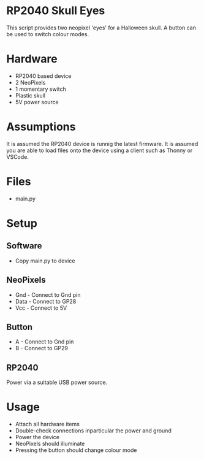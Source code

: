 # RP2040 Skull Eyes
This script provides two neopixel 'eyes' for a Halloween skull. A button can
be used to switch colour modes.

# Hardware
* RP2040 based device
* 2 NeoPixels
* 1 momentary switch
* Plastic skull
* 5V power source

# Assumptions
It is assumed the RP2040 device is runnig the latest firmware. It is assumed you are able
to load files onto the device using a client such as Thonny or VSCode.

# Files
* main.py

# Setup
## Software
* Copy main.py to device

## NeoPixels
* Gnd  - Connect to Gnd pin
* Data - Connect to GP28
* Vcc  - Connect to 5V
## Button
* A - Connect to Gnd pin
* B - Connect to GP29

## RP2040
Power via a suitable USB power source.

# Usage
* Attach all hardware items
* Double-check connections inparticular the power and ground
* Power the device
* NeoPixels should illuminate
* Pressing the button should change colour mode